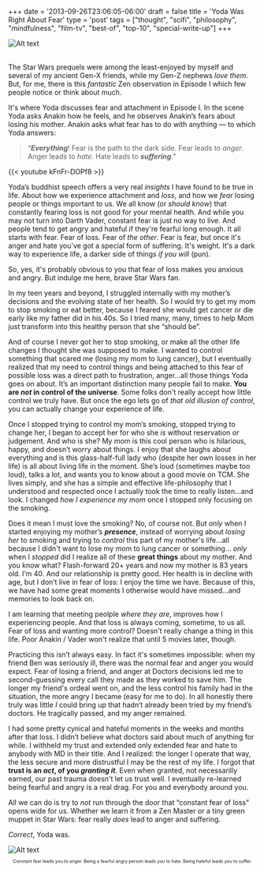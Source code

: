 +++
date = '2013-09-26T23:06:05-06:00'
draft = false
title = 'Yoda Was Right About Fear'
type = 'post'
tags = ["thought", "scifi", "philosophy", "mindfulness", "film-tv", "best-of", "top-10", "special-write-up"]
+++
<style>
  .image-row {
    display: flex;
  }
</style>

<div class="image-row">
  <img src="https://julianwest.me/Blog/posts/2013/Yoda-Was-Right-About-Fear/yoda.jpeg" alt="Alt text">
</div><br />

The Star Wars prequels were among the least-enjoyed by myself and several of my ancient Gen-X friends, while my Gen-Z nephews *love them*.  But, for me, there is this *fantastic* Zen observation in Episode I which few people notice or think about much. <br />

It's where Yoda discusses fear and attachment in Episode I.  In the scene Yoda asks Anakin how he feels, and he observes Anakin’s fears about losing his mother.  Anakin asks what fear has to do with anything — to which Yoda answers:<br />

>“***Everything***! Fear is the path to the dark side. Fear leads to <i>anger</i>. Anger leads to <i>hate</i>. Hate leads to ***suffering***.”<br />

<div class="video">
{{< youtube kFnFr-DOPf8 >}}
</div>

Yoda’s buddhist speech offers a very real *insights* I have found to be true in life.  About how we experience attachment and *loss*, and how we *fear* losing people or things important to us. We all know (or *should know*) that constantly fearing loss is not good for your mental health.  And while you may not turn into Darth Vader, constant fear is just no way to live.  And people tend to get angry and hateful if they're fearful long enough.  It all starts with fear. Fear of loss.  Fear of *the other*.  Fear is fear, but once it's anger and hate you've got a special form of suffering. It's weight.  It's a dark way to experience life, a darker side of things *if you will* (pun). <br /> 

So, yes, it's probably obvious to you that fear of loss makes you anxious and angry. But indulge me here, brave Star Wars fan.<br />

In my teen years and beyond, I struggled internally with my mother’s decisions and the evolving state of her health. So I would try to get my mom to stop smoking or eat better, because I feared she would get cancer or die early like my father did in his 40s. So I tried many, many, times to help Mom just transform into this healthy person that she “should be”.<br />

And of course I never got her to stop smoking, or make all the other life changes I thought she was supposed to make. I wanted to control something that scared me (losing my mom to lung cancer), but I eventually realized that my need to control things and being attached to this fear of possible loss was a direct path to frustration, anger…all those things Yoda goes on about. It’s an important distinction many people fail to make. **You are *not* in control of the universe**. Some folks don't really accept how little control we truly have. But once the ego lets go of *that old illusion of control*, you can actually change your experience of life. <br />

Once I stopped trying to control my mom’s smoking, stopped trying to change her, I began to accept her for who she *is* without reservation or judgement. And who is she? My mom is this cool person who is hilarious, happy, and doesn’t worry about things. I enjoy that she laughs about everything and is this glass-half-full lady who (despite her own losses in her life) is all about living life in the moment. She’s loud (sometimes maybe too loud), talks a lot, and wants you to know about a good movie on TCM. She lives simply, and she has a simple and effective life-philosophy that I understood and respected once I actually took the time to really listen...and look.  I changed *how I experience my mom* once I stopped only focusing on the smoking.<br />

Does it mean I must love the smoking?  No, of course not. But *only* when I started enjoying my mother’s ***presence***, instead of worrying about *losing her* to smoking and trying to *control* this part of my mother's life...all because I didn't want to lose my mom to lung cancer or something... *only* when I *stopped* did I realize all of these **great things** about my mother. And you know what? Flash-forward 20+ years and now my mother is 83 years old. I’m 40.  And our relationship is pretty good. Her health is in decline with age, but I don’t live in fear of loss: I enjoy the time we have. Because of this, we have had some great moments I otherwise would have missed...and memories to look back on.<br />

I am learning that meeting peolple *where they are*, improves how I experiencing people. And that loss is always coming, sometime, to us all.  Fear of loss and wanting more control?  Doesn't really change a thing in this life.  Poor Anakin / Vader won't realize that until 5 movies later, though.  <br /> 

Practicing this isn’t always easy.  In fact it's sometimes impossible: when my friend Ben was seriously ill, there was the normal fear and anger you would expect. Fear of losing a friend, and anger at Doctors decisions led me to second-guessing every call they made as they worked to save him. The longer my friend's ordeal went on, and the less control his family had in the situation, the more angry I became (easy for me to do). In all honestly there truly was little <i>I</i> could bring up that hadn’t already been tried by my friend’s doctors.  He tragically passed, and my anger remained.<br />

I had some pretty cynical and hateful moments in the weeks and months after that loss.  I didn’t believe what doctors said about much of anything for while.  I withheld my trust and extended only extended fear and hate to anybody with MD in their title. And I realized: the longer I operate that way, the less secure and more distrustful I may be the rest of my life.  I forgot that **trust is an *act*, of you *granting it***.</b>  Even when granted, not necessarilly earned, our past trauma doesn't let us trust well.  I eventually re-learned being fearful and angry is a real drag.  For you and everybody around you.<br />

All we can do is try to *not* run through the door that “constant fear of loss” opens wide for us. Whether we learn it from a Zen Master or a tiny green muppet in Star Wars: fear really *does* lead to anger and suffering.<br />

<i>Correct</i>, Yoda was.<br />

<div class="image-row">
  <img src="https://julianwest.me/Blog/posts/2013/Yoda-Was-Right-About-Fear/fear-anger-hate-suffering.jpeg" alt="Alt text">
</div>
<div style="font-size: 9px;"><p style="text-align:center;">Constant fear leads you to anger. Being a fearful angry person leads you to hate. Being hateful leads you to suffer.</p>
</div>